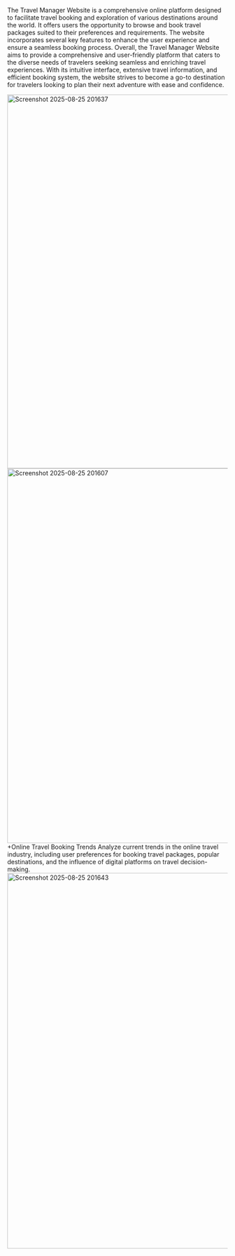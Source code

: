 The Travel Manager Website is a comprehensive online platform designed to facilitate travel booking and exploration of various destinations around the world. It offers users the opportunity to browse and book travel packages suited to their preferences and requirements. The website incorporates several key features to enhance the user experience and ensure a seamless booking process.
Overall, the Travel Manager Website aims to provide a comprehensive and user-friendly platform that caters to the diverse needs of travelers seeking seamless and enriching travel experiences. 
With its intuitive interface, extensive travel information, and efficient booking system, the website strives to become a go-to destination for travelers looking to plan their next adventure with ease and confidence.

<img width="1595" height="852" alt="Screenshot 2025-08-25 201637" src="https://github.com/user-attachments/assets/f365fe5a-4c73-49df-b6ae-5bb640aecb4f" />
<img width="1605" height="854" alt="Screenshot 2025-08-25 201607" src="https://github.com/user-attachments/assets/b8eb9979-f8c8-4241-8b5a-a1db892d209f" />
+Online Travel Booking Trends
Analyze current trends in the online travel industry, including user preferences for booking travel packages, popular destinations, and the influence of digital platforms on travel decision-making.
<img width="1408" height="856" alt="Screenshot 2025-08-25 201643" src="https://github.com/user-attachments/assets/f12ca0ac-1015-4f2b-82f3-b60b69188d2e" />
